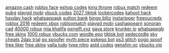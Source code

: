 <a href="https://lookerstudio.google.com/reporting/4f7011a8-9ae9-4b00-bebf-e5813eaa4180/page/DjD">amazon cash</a>
<a href="https://lookerstudio.google.com/s/jdmtCiF_ouE">roblox face</a>
<a href="https://lookerstudio.google.com/u/0/reporting/442151cb-4fdb-4f54-a122-a4a70f200963/page/zB3DD">eshop codes</a>
<a href="https://lookerstudio.google.com/s/n5zsHt4AB34">king throne</a>
<a href="https://lookerstudio.google.com/reporting/0949d7fe-02e8-4c76-8bd4-9e57b3f6d94c/page/DjD">robux match</a>
<a href="https://lookerstudio.google.com/reporting/02f29061-c3f5-45e7-b185-9a7b88e88358/page/JqoDD">redeem pubg</a>
<a href="https://lookerstudio.google.com/reporting/84728b63-0e8b-4907-9eaa-c4a44d44250d/page/u9fDD">playgd mobi</a>
<a href="https://lookerstudio.google.com/reporting/b2332d57-60c6-4f83-b7fc-a27b4920bb09/page/IqpDD">vbuck codes</a>
<a href="https://lookerstudio.google.com/reporting/2f4ff0e3-7586-4566-b711-907eb6d3048a/page/KA2AD">2027 tiktok</a>
<a href="https://lookerstudio.google.com/reporting/e7c72ab5-ece5-409d-a625-2e370f076307/page/lseDD">lockercodes</a>
<a href="https://lookerstudio.google.com/reporting/e7d81a5a-cd48-4096-920c-c12d783f997c/page/49pDD">kahoot hack</a>
<a href="https://lookerstudio.google.com/s/nfwZmdnchCE">hayday hack</a>
<a href="https://lookerstudio.google.com/reporting/7118b26a-a38c-4eeb-9f9e-836a98be5b2a/page/DjD">whatsappapk</a>
<a href="https://lookerstudio.google.com/reporting/42237bea-9538-4168-a842-7d0a57cf5a0c/page/DjD">sutton bank</a>
<a href="https://lookerstudio.google.com/reporting/02f0ca16-9bdf-4ffe-be9c-c7b8e69618ae/page/DjD">bingo blitz</a>
<a href="https://lookerstudio.google.com/reporting/f01ceefe-320c-42f2-adad-b85fb58730c1/page/DjD">instaripper</a>
<a href="https://lookerstudio.google.com/reporting/f94005b7-e946-4fd2-ba81-91e050fc1ac1/page/eTgDD">freevucreds</a>
<a href="https://lookerstudio.google.com/reporting/eb4a0e5e-b57d-4bcc-8db2-62152cebe0f0/page/DjD">roblox 2016</a>
<a href="https://lookerstudio.google.com/reporting/18d9ce3b-87cd-4a6e-9c80-4c3f79358917/page/DjD">redeem xbox</a>
<a href="https://lookerstudio.google.com/reporting/0949d7fe-02e8-4c76-8bd4-9e57b3f6d94c?s=lmhvBLTNuvo">robloxmatch</a>
<a href="https://lookerstudio.google.com/reporting/eb28511a-8e5b-45db-87a5-49156c03de33/page/pEgDD">playgd mobi</a>
<a href="https://lookerstudio.google.com/reporting/2af3b605-6255-481c-bd4c-6f0fd53f6ae7/page/DjD">cashappearn</a>
<a href="https://lookerstudio.google.com/s/p-Z1KA--D7M">sonoran cad</a>
<a href="https://lookerstudio.google.com/reporting/575f8688-9f52-43be-ac6c-d56a3c21c293/page/DjD">40000 robux</a>
<a href="https://lookerstudio.google.com/reporting/81f58482-bcbc-47e8-9e7f-f6e0e04665a8/page/KA2AD">mia khalifa</a>
<a href="https://lookerstudio.google.com/reporting/8bb289a1-a799-453e-9e65-f6f61c199bce/page/DjD">psngift.xyz</a>
<a href="https://lookerstudio.google.com/reporting/8f8fe7e5-22bd-4944-9a01-18ae159c4026/page/DjD">gava store</a>
<a href="https://lookerstudio.google.com/s/ozLENntB4JE">krunker io</a>
<a href="https://lookerstudio.google.com/reporting/add6d901-831c-4985-a458-f1894d09e98c/page/DjD">whatsappgb</a>
<a href="https://lookerstudio.google.com/reporting/6e741d94-096b-49ab-99c8-5e36659aaf94/page/DjD">free skins</a>
<a href="https://lookerstudio.google.com/reporting/aae99da9-c1b0-4776-a3be-6d23b9b489db/page/DjD">1000 robux</a>
<a href="https://lookerstudio.google.com/reporting/5eff2b7b-b7be-4961-949c-8508b1b16ef9/page/DjD">vbucks com</a>
<a href="https://lookerstudio.google.com/reporting/5808836f-7853-4bb2-bcad-ab228de2d1b3/page/xYR9C">wordle epo</a>
<a href="https://lookerstudio.google.com/reporting/36dd0f13-d4c6-4761-bccf-2a45b19c21c1/page/DjD">tiktok bot</a>
<a href="https://lookerstudio.google.com/reporting/85e8d4af-910e-4125-ae87-fb5946da7d46/page/hvS9C">sedecordle</a>
<a href="https://lookerstudio.google.com/s/io6-VEOBNL0">sky cheats</a>
<a href="https://lookerstudio.google.com/reporting/01b980cd-e522-4c03-8a03-903981f33c12/page/DjD">2day trial</a>
<a href="https://lookerstudio.google.com/reporting/36adb032-c207-4080-99cd-9f782cb2460a/page/DjD">go spoofer</a>
<a href="https://lookerstudio.google.com/reporting/5d82198b-355b-47eb-a5b2-1a760ace9dab/page/OKW9C">myth piece</a>
<a href="https://lookerstudio.google.com/reporting/e4af9abc-6d90-4c56-9265-d7960cf4d4b5/page/DjD">pokego bot</a>
<a href="https://lookerstudio.google.com/reporting/fcd45117-5896-41b0-9e0d-e8cf2f6188b6/page/DjD">ps3 glitch</a>
<a href="https://lookerstudio.google.com/reporting/09963993-02e9-432f-a2db-757e74025522?s=sFzzmd6YRKk">pogo spoof</a>
<a href="https://lookerstudio.google.com/s/pobnYiJxRe4">free liker</a>
<a href="https://lookerstudio.google.com/reporting/1eff6937-ff1e-4bfc-ad95-7fc888280921/page/DjD">free skins</a>
<a href="https://lookerstudio.google.com/s/jWZY5c1RLZY">yalla ludo</a>
<a href="https://lookerstudio.google.com/reporting/c187fea6-9e2f-449e-a01c-819db82e6bf0/page/CEgDD">type nitro</a>
<a href="https://lookerstudio.google.com/reporting/31cf6275-46e7-465e-aa7c-d7161cf915ef/page/DjD">astd codes</a>
<a href="https://lookerstudio.google.com/reporting/4458c42c-1517-4f52-a7b0-61281dfff5ed/page/DjD">genshin oc</a>
<a href="https://lookerstudio.google.com/reporting/0aff3b96-fa56-4d8e-bd16-8aeb0f1814a7?s=i5sXeUW6CKY">vbucks vip</a>
